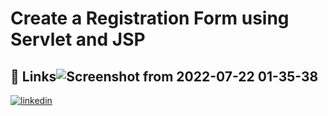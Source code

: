 
# Create a Registration Form using  Servlet and JSP

## 🔗 Links![Screenshot from 2022-07-22 01-35-38](https://user-images.githubusercontent.com/72875884/180621705-64523069-3a25-49f4-9367-586ce8d1ae5d.png)


[![linkedin](https://img.shields.io/badge/linkedin-0A66C2?style=for-the-badge&logo=linkedin&logoColor=white)](https://www.linkedin.com/in/pranjwal-8bb250204/)


